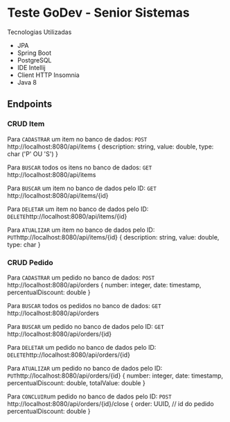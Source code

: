 # Teste GoDev - Senior Sistemas

Tecnologias Utilizadas
* JPA
* Spring Boot
* PostgreSQL
* IDE Intellij
* Client HTTP Insomnia
* Java 8


## Endpoints
### CRUD Item
Para `CADASTRAR` um item no banco de dados:
`POST` http://localhost:8080/api/items
{
description: string,
value: double,
type: char ('P' OU 'S')
}

Para `BUSCAR` todos os itens no banco de dados:
`GET` http://localhost:8080/api/items 

Para `BUSCAR` um item no banco de dados pelo ID:
`GET` http://localhost:8080/api/items/{id}

Para `DELETAR`  um item no banco de dados pelo ID:
`DELETE`http://localhost:8080/api/items/{id}

Para `ATUALIZAR`  um item no banco de dados pelo ID:
`PUT`http://localhost:8080/api/items/{id}
{
description: string,
value: double,
type: char
}

### CRUD Pedido
Para `CADASTRAR` um pedido no banco de dados:
`POST` http://localhost:8080/api/orders
{
number: integer,
date: timestamp,
percentualDiscount: double
}

Para `BUSCAR` todos os pedidos no banco de dados:
`GET` http://localhost:8080/api/orders

Para `BUSCAR` um pedido no banco de dados pelo ID:
`GET` http://localhost:8080/api/orders/{id}

Para `DELETAR`  um pedido no banco de dados pelo ID:
`DELETE`http://localhost:8080/api/orders/{id}

Para `ATUALIZAR`  um pedido no banco de dados pelo ID:
`PUT`http://localhost:8080/api/orders/{id}
{
number: integer,
date: timestamp,
percentualDiscount: double,
totalValue: double
}

Para `CONCLUIR`um pedido no banco de dados pelo ID:
`POST` http://localhost:8080/api/orders/{id}/close
{
order: UUID, // id do pedido
percentualDiscount: double
}






